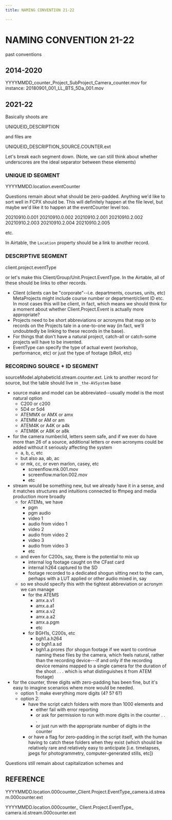 ```yaml
---
title: NAMING CONVENTION 21-22

---
```


# NAMING CONVENTION 21-22

past conventions

## 2014-2020

YYYYMMDD_counter_Project_SubProject_Camera_counter.mov
for instance:
20180901_001_LL_BTS_5Da_001.mov


## 2021-22

Basically shoots are

UNIQUEID_DESCRIPTION

and files are

UNIQUEID_DESCRIPTION_SOURCE.COUNTER.ext

Let's break each segment down. (Note, we can still think about whether underscores are the ideal separator between these elements)

### UNIQUE ID SEGMENT

YYYYMMDD.location.eventCounter

Questions remain about what should be zero-padded. Anything we'd like to sort well in FCPX should be. This will definitely happen at the file level, but maybe we'd like it to happen at the eventCounter level too.

20210910.0.001
20210910.0.002
20210910.2.001
20210910.2.002
20210910.2.003
20210910.2.004
20210910.2.005

etc.

In Airtable, the `Location` property should be a link to another record.


### DESCRIPTIVE SEGMENT

client.project.eventType

or let's make this Client/Group/Unit.Project.EventType. In the Airtable, all of these should be links to other records.

* Client (clients can be "corporate"--i.e. departments, courses, units, etc) MetaProjects might include course number or department/client ID etc. In most cases this will be client, in fact, which means we should think for a moment about whether Client.Project.Event is actually more appropriate?
* Projects need to be short abbreviations or acronyms that map on to records on the Projects tale in a one-to-one way (in fact, we'll undoubtedly be linking to these records in the base). 
* For things that don't have a natural project, catch-all or catch-some projects will have to be invented.
* EventType can specify the type of actual event (workshop, performance, etc) or just the type of footage (bRoll, etc)

### RECORDING SOURCE + ID SEGMENT

sourceModel.alphabeticId.stream.counter.ext. Link to another record for source, but the table should live in `_the-AVSystem` base

* source make and model can be abbreviated--usually model is the most natural option
    * C200 or c200
    * 5D4 or 5d4
    * ATEMMX or AMX or amx
    * ATEMM or AM or am
    * ATEM4K or A4K or a4k
    * ATEM8K or A8K or a8k
* for the camera number/id, letters seem safe, and if we ever do have more than 26 of a source, additional letters or even acronyms could be added without it seriously affecting the system
    * a, b, c, etc
    * but also aa, ab, ac
    * or mk, cc, or even marlon, casey, etc
        * screenflow.mk.001.mov
        * screenflow.marlon.002.mov
        * etc
* stream would be something new, but we already have it in a sense, and it matches structures and intuitions connected to ffmpeg and media production more broadly
    * for ATEMs, we have
        * pgm
        * pgm audio
        * video 1
        * audio from video 1
        * video 2
        * audio from video 2
        * video 3
        * audio from video 3
        * etc
    * and even for C200s, say, there is the potential to mix up
        * internal log footage caught on the CFast card
        * internal h264 captured to the SD
        * footage recorded to a dedicated shogun sitting next to the cam, perhaps with a LUT applied or other audio mixed in, say
    * so we should specify this with the tightest abbreviation or acronym we can manage
        * for the ATEMS
            * amx.a.v1
            * amx.a.a1
            * amx.a.v2
            * amx.a.a2
            * amx.a.pgm
            * etc
        * for BGH1s, C200s, etc
            * bgh1.a.h264
            * or bgh1.a.sd
            * bgh1.a.prores (for shogun footage if we want to continue naming these files by the camera, which feels natural, rather than the recording device---if and only if the recording device remains mapped to a single camera for the duration of the shoot . . . which is what distinguishes it from ATEM footage)
* for the counter, three digits with zero-padding has been fine, but it's easy to imagine scenarios where more would be needed.
    * option 1: make everything more digits (4? 5? 6?)
    * option 2: 
        * have the script catch folders with more than 1000 elements and 
            * either fail with error reporting 
            * or ask for permission to run with more digits in the counter . . . 
            * or just run with the appropriate number of digits in the counter
        * or have a flag for zero-padding in the script itself, with the human having to catch these folders when they exist (which should be relatively rare and relatively easy to anticipate [i.e. timelapses, jpegs for photogrammetry, computer-generated stills, etc])


Questions still remain about capitalization schemes and 


## REFERENCE

YYYYMMDD.location.000counter_Client.Project.EventType_camera.id.stream.000counter.ext


YYYYMMDD.location.000counter_
Client.Project.EventType_
camera.id.stream.000counter.ext